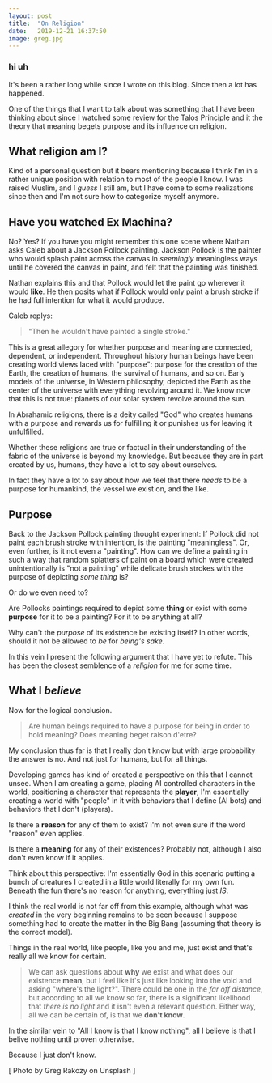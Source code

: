```yaml
---
layout: post
title:  "On Religion"
date:   2019-12-21 16:37:50
image: greg.jpg
---
```



### hi uh

It's been a rather long while since I wrote on this blog. Since then a lot has happened.

One of the things that I want to talk about was something that I have been thinking about since I watched some review for the Talos Principle and it the theory that meaning begets purpose and its influence on religion.

## What religion am I?

Kind of a personal question but it bears mentioning because I think I'm in a rather unique position with relation to most of the people I know. I was raised Muslim, and I _guess_ I still am, but I have come to some realizations since then and I'm not sure how to categorize myself anymore.

## Have you watched Ex Machina?

No? Yes? If you have you might remember this one scene where Nathan asks Caleb about a Jackson Pollock painting. Jackson Pollock is the painter who would splash paint across the canvas in _seemingly_ meaningless ways until he covered the canvas in paint, and felt that the painting was finished.

Nathan explains this and that Pollock would let the paint go wherever it would **like**. He then posits what if Pollock would only paint a brush stroke if he had full intention for what it would produce.

Caleb replys:

> "Then he wouldn't have painted a single stroke."

This is a great allegory for whether purpose and meaning are connected, dependent, or independent. Throughout history human beings have been creating world views laced with "purpose": purpose for the creation of the Earth, the creation of humans, the survival of humans, and so on. Early models of the universe, in Western philosophy, depicted the Earth as the center of the universe with everything revolving around it. We know now that this is not true: planets of our solar system revolve around the sun.

In Abrahamic religions, there is a deity called "God" who creates humans with a purpose and rewards us for fulfilling it or punishes us for leaving it unfulfilled. 

Whether these religions are true or factual in their understanding of the fabric of the universe is beyond my knowledge. But because they are in part created by us, humans, they have a lot to say about ourselves.

In fact they have a lot to say about how we feel that there _needs_ to be a purpose for humankind, the vessel we exist on, and the like.

## Purpose

Back to the Jackson Pollock painting thought experiment: If Pollock did not paint each brush stroke with intention, is the painting "meaningless". Or, even further, is it not even a "painting". How can we define a painting in such a way that random splatters of paint on a board which were created unintentionally is "not a painting" while delicate brush strokes with the purpose of depicting _some thing_ is?

Or do we even need to?

Are Pollocks paintings required to depict some **thing** or exist with some **purpose** for it to be a painting? For it to be anything at all?

Why can't the *purpose* of its existence be existing itself? In other words, should it not be allowed to *be* for *being's sake*. 

In this vein I present the following argument that I have yet to refute. This has been the closest semblence of a *religion* for me for some time.

## What I *believe*

Now for the logical conclusion.

> Are human beings required to have a purpose for being in order to hold meaning? Does meaning beget raison d'etre?

My conclusion thus far is that I really don't know but with large probability the answer is no. And not just for humans, but for all things.

Developing games has kind of created a perspective on this that I cannot unsee. When I am creating a game, placing AI controlled characters in the world, positioning a character that represents the **player**, I'm essentially creating a world with "people" in it with behaviors that I define (AI bots) and behaviors that I don't (players). 

Is there a **reason** for any of them to exist? I'm not even sure if the word "reason" even applies.

Is there a **meaning** for any of their existences? Probably not, although I also don't even know if it applies.

Think about this perspective: I'm essentially God in this scenario putting a bunch of creatures I created in a little world literally for my own fun. Beneath the fun there's no reason for anything, everything just *IS*.

I think the real world is not far off from this example, although what was *created* in the very beginning remains to be seen because I suppose something had to create the matter in the Big Bang (assuming that theory is the correct model).

Things in the real world, like people, like you and me, just exist and that's really all we know for certain.

> We can ask questions about **why** we exist and what does our existence **mean**, but I feel like it's just like looking into the void and asking "where's the light?". There could be one in the *far off distance*, but according to all we know so far, there is a significant likelihood that *there is no light* and it isn't even a relevant question. Either way, all we can be certain of, is that we **don't know**.

In the similar vein to "All I know is that I know nothing", all I believe is that I belive nothing until proven otherwise.

Because I just don't know.

[ Photo by Greg Rakozy on Unsplash ]